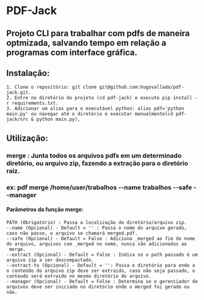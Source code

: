 # PDF-Jack

## Projeto CLI para trabalhar com pdfs de maneira optmizada, salvando tempo em relação a programas com interface gráfica.

## Instalação:
    1. Clone o repositório: git clone git@github.com:hugovallada/pdf-jack.git.
    2. Entre no diretório do projeto (cd pdf-jack) e execute pip install -r requirements.txt.
    3. Adicionar um alias para o executável python: alias pdf='python main.py' ou navegar até o diretório e executar manualmente(cd pdf-jack/src & python main.py).

## Utilização: 
### merge : Junta todos os arquivos pdfs em um determinado diretório, ou arquivo zip, fazendo a extração para o diretório raiz.
### ex: pdf merge /home/user/trabalhos --name trabalhos --safe --manager
#### Parâmetros da função merge:
    PATH (Obrigatório) : Passa a localização do diretório/arquivo zip.
    --name (Opcional) - Default = '' : Passa o nome do arquivo gerado, caso não passe, o arquivo se chamará merged.pdf.
    --safe (Opcional) - Default = False : Adiciona _merged ao fim do nome do arquivo, arquivos com _merged no nome, nunca são adicionados ao
     merge.
    --extract (Opcional) - Default = False : Indica se o path passado é um arquivo zip a ser descompactado.
    --extract-to (Opcional) - Default = '': Passa o diretório para onde a o conteúdo do arquivo zip deve ser extraido, caso não seja passado, o conteudo será extraido no mesmo diretório do arquivo.
    --manager (Opcional) - Default = False : Determina se o gerenciador de arquivos deve ser iniciado no diretório onde o merged foi gerado ou não.